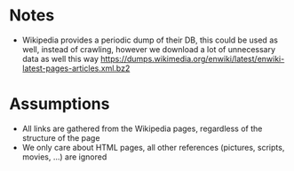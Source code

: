 # Notes

- Wikipedia provides a periodic dump of their DB, this could be used as well, instead of crawling, however we download a lot of unnecessary data as well this way
https://dumps.wikimedia.org/enwiki/latest/enwiki-latest-pages-articles.xml.bz2

# Assumptions

- All links are gathered from the Wikipedia pages, regardless of the structure of the page
- We only care about HTML pages, all other references (pictures, scripts, movies, ...) are ignored